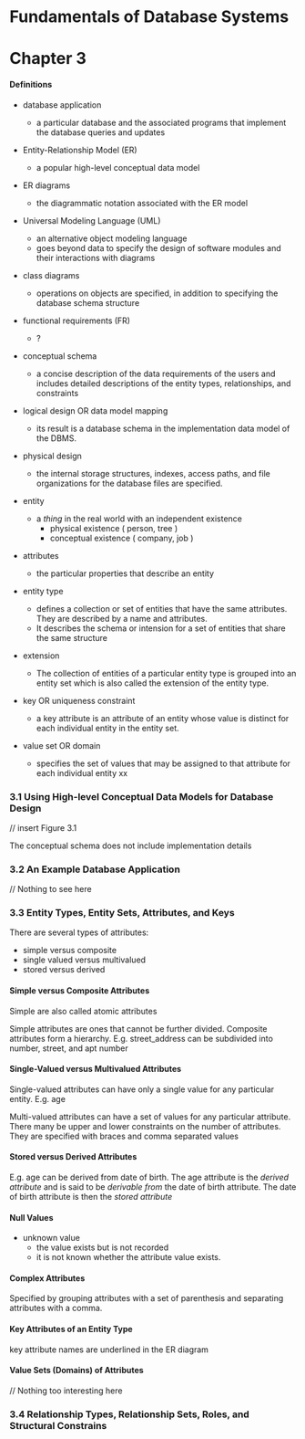 Fundamentals of Database Systems
=====
Chapter 3
=====
#### Definitions
- database application
    - a particular database and the associated programs that implement the
      database queries and updates

- Entity-Relationship Model (ER)
    - a popular high-level conceptual data model

- ER diagrams
    - the diagrammatic notation associated with the ER model

- Universal Modeling Language (UML)
    - an alternative object modeling language
    - goes beyond data to specify the design of software modules and their
      interactions with diagrams

- class diagrams
    - operations on objects are specified, in addition to specifying the database
      schema structure

- functional requirements (FR)
    - ?

- conceptual schema
    - a concise description of the data requirements of the users and includes
      detailed descriptions of the entity types, relationships, and constraints

- logical design OR data model mapping
    - its result is a database schema in the implementation data model of the
      DBMS.

- physical design
    - the internal storage structures, indexes, access paths, and file
      organizations for the database files are specified. 

- entity
    - a <em>thing</em> in the real world with an independent existence
        - physical existence ( person, tree )
        - conceptual existence ( company, job )

- attributes
    - the particular properties that describe an entity

- entity type
    - defines a collection or set of entities that have the same attributes.
      They are described by a name and attributes.  
    - It describes the schema or intension for a set of entities that share the
      same structure

- extension
    - The collection of entities of a particular entity type is grouped into an
      entity set which is also called the extension of the entity type.

- key OR uniqueness constraint
    - a key attribute is an attribute of an entity whose value is distinct for
      each individual entity in the entity set.

- value set OR domain
    - specifies the set of values that may be assigned to that attribute for
      each individual entity
xx

### 3.1 Using High-level Conceptual Data Models for Database Design
// insert Figure 3.1

The conceptual schema does not include implementation details
### 3.2 An Example Database Application

// Nothing to see here
### 3.3 Entity Types, Entity Sets, Attributes, and Keys

There are several types of attributes:
- simple versus composite
- single valued versus multivalued
- stored versus derived

#### Simple versus Composite Attributes

Simple are also called atomic attributes

Simple attributes are ones that cannot be further divided. Composite attributes
form a hierarchy. E.g. street_address can be subdivided into number, street, and
apt number

#### Single-Valued versus Multivalued Attributes

Single-valued attributes can have only a single value for any particular entity.
E.g. age

Multi-valued attributes can have a set of values for any particular attribute.
There many be upper and lower constraints on the number of attributes.  They are
specified with braces and comma separated values

#### Stored versus Derived Attributes
E.g. age can be derived from date of birth. The age attribute is the <em>derived
attribute</em> and is said to be <em>derivable from</em> the date of birth
attribute.  The date of birth attribute is then the <em>stored attribute</em>

#### Null Values
- unknown value
    - the value exists but is not recorded
    - it is not known whether the attribute value exists.

#### Complex Attributes
Specified by grouping attributes with a set of parenthesis and separating
attributes with a comma.

#### Key Attributes of an Entity Type
key attribute names are underlined in the ER diagram

#### Value Sets (Domains) of Attributes
// Nothing too interesting here

### 3.4 Relationship Types, Relationship Sets, Roles, and Structural Constrains

